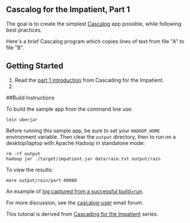 ## Cascalog for the Impatient, Part 1

The goal is to create the simplest [Cascalog](http://www.cascalog.org/) app possible, while following best practices.

Here's a brief Cascalog program which copies lines of text from file "A" to file "B". 

## Getting Started

1. Read the [part 1 introduction](http://www.cascading.org/2012/07/02/cascading-for-the-impatient-part-1/) from Cascading for the Impatient.
2. 

##Build Instructions

To build the sample app from the command line use:

    lein uberjar 

Before running this sample app, be sure to set your `HADOOP_HOME` environment variable. Then clear the `output` directory, then to run on a desktop/laptop with Apache Hadoop in standalone mode:

    rm -rf output
    hadoop jar ./target/impatient.jar data/rain.txt output/rain

To view the results:

    more output/rain/part-00000

An example of [log captured from a successful build+run](https://gist.github.com/3441186).

For more discussion, see the
[cascalog-user](https://groups.google.com/forum/?fromgroups#!forum/cascalog-user) email forum.

This tutorial is derived from [Cascading for the Impatient](http://www.cascading.org/category/impatient/) series.
